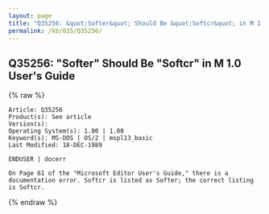 ```yaml
---
layout: page
title: "Q35256: &quot;Softer&quot; Should Be &quot;Softcr&quot; in M 1.0 User's Guide"
permalink: /kb/035/Q35256/
---
```


## Q35256: &quot;Softer&quot; Should Be &quot;Softcr&quot; in M 1.0 User's Guide

{% raw %}

	Article: Q35256
	Product(s): See article
	Version(s): 
	Operating System(s): 1.00 | 1.00
	Keyword(s): MS-DOS | OS/2 | mspl13_basic
	Last Modified: 18-DEC-1989
	
	ENDUSER | docerr
	
	On Page 61 of the "Microsoft Editor User's Guide," there is a
	documentation error. Softcr is listed as Softer; the correct listing
	is Softcr.

{% endraw %}
